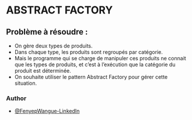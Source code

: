 # ABSTRACT FACTORY

## Problème à résoudre :

- On gère deux types de produits. 
- Dans chaque type, les produits sont regroupés par catégorie. 
- Mais le programme qui se charge de manipuler ces produits ne connait que les types de produits, et c’est à l’exécution que la catégorie du produit est déterminée. 
- On souhaite utiliser le pattern Abstract Factory pour gérer cette situation.

### Author

- [@FenyepWangue-LinkedIn](https://www.linkedin.com/in/wangue-fenyep-631096193/)
